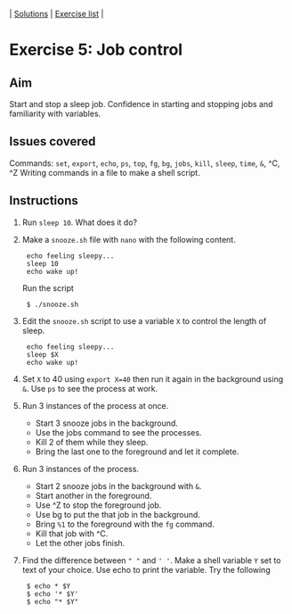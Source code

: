 | [Solutions](shell_exercise5_job_control_sol.md) | [Exercise list](shell_exercise_index.md) |

# Exercise 5: Job control

## Aim
Start and stop a sleep job. Confidence in starting and stopping jobs and familiarity with variables.

## Issues covered
Commands: `set`, `export`, `echo`, `ps`, `top`, `fg`, `bg`, `jobs`, `kill`, `sleep`, `time`, `&`, ^C, ^Z
Writing commands in a file to make a shell script.

## Instructions
1. Run `sleep 10`. What does it do?
2. Make a `snooze.sh` file with `nano` with the following content.

        echo feeling sleepy...
        sleep 10
        echo wake up!

    Run the script 

        $ ./snooze.sh

3. Edit the `snooze.sh` script to use a variable `X` to control the length of sleep.

        echo feeling sleepy...
        sleep $X
        echo wake up!

4. Set `X` to 40 using `export X=40` then run it again in the background using `&`. Use `ps` to see the process at work.
5. Run 3 instances of the process at once. 
    - Start 3 snooze jobs in the background.
    - Use the jobs command to see the processes. 
    - Kill 2 of them while they sleep. 
    - Bring the last one to the foreground and let it complete.

6. Run 3 instances of the process.
    - Start 2 snooze jobs in the background with `&`.
    - Start another in the foreground.
    - Use ^Z to stop the foreground job. 
    - Use bg to put the that job in the background.
    - Bring `%1` to the foreground with the `fg` command.
    - Kill that job with ^C.
    - Let the other jobs finish. 

7. Find the difference between `" "` and `' '`. Make a shell variable `Y` set to text of your choice. Use echo to print the variable. Try the following

        $ echo * $Y
        $ echo '* $Y' 
        $ echo "* $Y"

